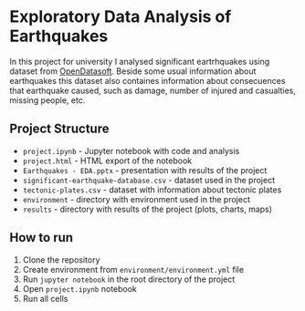 # Exploratory Data Analysis of Earthquakes

In this project for university I analysed significant eartrhquakes using dataset from [OpenDatasoft](https://data.opendatasoft.com/explore/dataset/significant-earthquake-database%40public/table/). Beside some usual information about earthquakes this dataset also containes information about consecuences that earthquake caused, such as damage, number of injured and casualties, missing people, etc.

## Project Structure

* `project.ipynb` - Jupyter notebook with code and analysis
* `project.html` - HTML export of the notebook
* `Earthquakes - EDA.pptx` - presentation with results of the project
* `significant-earthquake-database.csv` - dataset used in the project
* `tectonic-plates.csv` - dataset with information about tectonic plates
* `environment` - directory with environment used in the project
* `results` - directory with results of the project (plots, charts, maps)

## How to run

1. Clone the repository
2. Create environment from `environment/environment.yml` file
3. Run `jupyter notebook` in the root directory of the project
4. Open `project.ipynb` notebook
5. Run all cells

